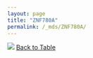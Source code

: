 ```yaml
---
layout: page
title: "ZNF780A"
permalink: /_mds/ZNF780A/
---
```


![](../../alns_9.28.22/aln_5HSAA123916_0.971.png?raw=true
)
[Back to Table](../../display)
